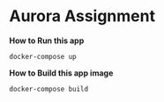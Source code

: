 # Aurora Assignment

**How to Run this app**
```
docker-compose up
```

**How to Build this app image**
```
docker-compose build
```
